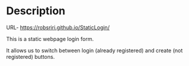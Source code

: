 # Description

URL- https://robsriri.github.io/StaticLogin/

This is a static webpage login form. 

It allows us to switch between login (already registered) and create (not registered) buttons.

 
